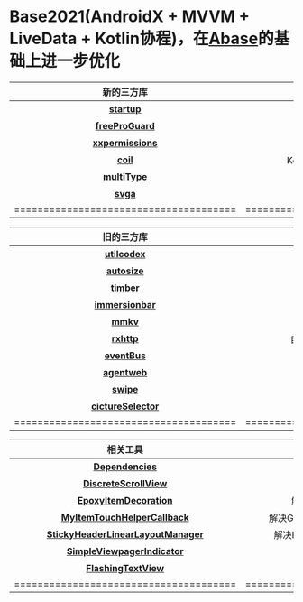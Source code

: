# Base2021(AndroidX + MVVM + LiveData + Kotlin协程)，在[Abase](https://github.com/caiyoufei/ABase)的基础上进一步优化  

新的三方库|描述  
:------------------------------------:|:------------------------------------:
**[startup](https://developer.android.google.cn/topic/libraries/app-startup)**|安卓系统启动优化
**[freeProGuard](https://developer.android.google.cn/topic/libraries/app-startup)**|防止混淆
**[xxpermissions](https://github.com/getActivity/XXPermissions)**|动态权限请求(已适配安卓11)
**[coil](https://github.com/coil-kt/coil)**|Kotlin版本的图片加载(目前还有坑)
**[multiType](https://github.com/drakeet/MultiType)**|多类型适配器(和Epoxy比较像)
**[svga](https://github.com/svga/SVGAPlayer-Android/blob/master/readme.zh.md)**|比Lottie更省内存的动画  
======================================|======================================

旧的三方库|描述  
:------------------------------------:|:------------------------------------:
**[utilcodex](https://github.com/Blankj/AndroidUtilCode/blob/master/lib/utilcode/README-CN.md)**|安卓强大的三方工具库
**[autosize](https://github.com/JessYanCoding/AndroidAutoSize)**|安卓屏幕适配
**[timber](https://github.com/JakeWharton/timber)**|Log打印
**[immersionbar](https://github.com/gyf-dev/ImmersionBar)**|沉浸式适配
**[mmkv](https://github.com/Tencent/MMKV)**|SharedPreferences替代品
**[rxhttp](https://github.com/liujingxing/okhttp-RxHttp)**|自带缓存和Kotlin协程的网络请求
**[eventBus](https://github.com/JeremyLiao/LiveEventBus)**|LiveData实现的EventBus
**[agentweb](https://github.com/Justson/AgentWeb)**|易于使用的WebView封装
**[swipe](https://github.com/luckybilly/SmartSwipe)**|集侧滑和下拉刷新等功能为一体
**[cictureSelector](https://github.com/LuckSiege/PictureSelector)**|多媒体选择和预览
======================================|======================================

相关工具|描述  
:------------------------------------:|:------------------------------------:
**[Dependencies](https://github.com/caiyoufei/Base2021/blob/master/buildSrc/src/main/java/Dependencies.kt)**|将三方依赖统一管理
**[DiscreteScrollView](https://github.com/caiyoufei/Base2021/blob/master/app/src/main/java/com/cc/base2021/widget/discretescrollview/DiscreteScrollView.java)**|解决多指无限滑动Page问题
**[EpoxyItemDecoration](https://github.com/caiyoufei/Base2021/blob/master/app/src/main/java/com/cc/base2021/widget/decoration/EpoxyItemDecoration.kt)**|解决RecyclerView烦恼的分割线
**[MyItemTouchHelperCallback](https://github.com/caiyoufei/Base2021/blob/master/app/src/main/java/com/cc/base2021/widget/drag/MyItemTouchHelperCallback.java)**|解决Grid模式的RecyclerView拖拽排序问题
**[StickyHeaderLinearLayoutManager](https://github.com/caiyoufei/Base2021/blob/master/app/src/main/java/com/cc/base2021/widget/sticky/StickyHeaderLinearLayoutManager.kt)**|解决RecyclerView烦恼的Sticky悬浮效果
**[SimpleViewpagerIndicator](https://github.com/caiyoufei/Base2021/blob/master/app/src/main/java/com/cc/base2021/widget/SimpleViewpagerIndicator.java)**|简单的ViewPager标题适配
**[FlashingTextView](https://github.com/caiyoufei/Base2021/blob/master/app/src/main/java/com/cc/base2021/widget/FlashingTextView.java)**|闪动的TextView  
======================================|======================================